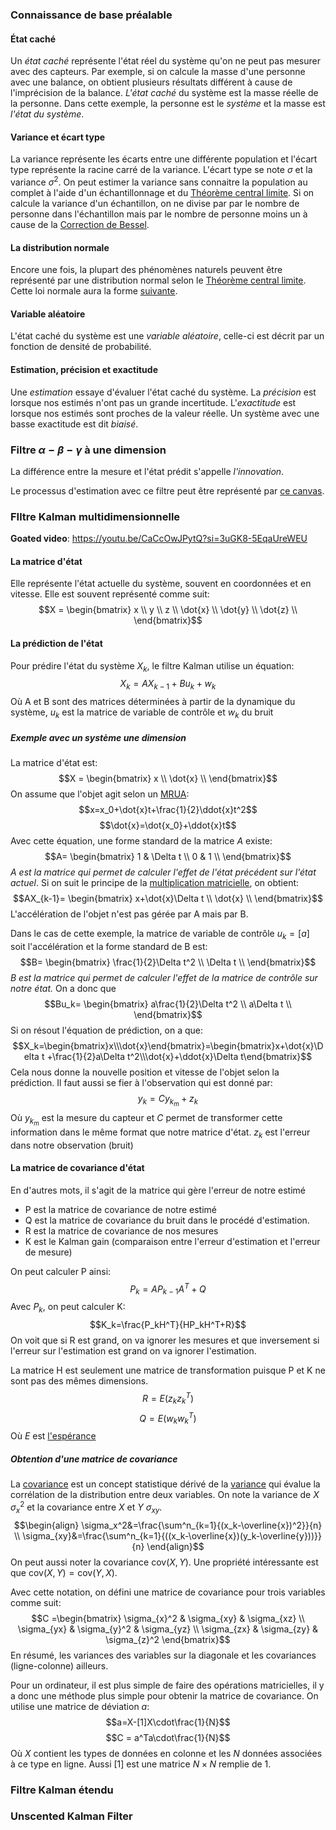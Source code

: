 ### Connaissance de base préalable
#### État caché
Un *état caché* représente l'état réel du système qu'on ne peut pas mesurer avec des capteurs. Par exemple, si on calcule la masse d'une personne avec une balance, on obtient plusieurs résultats différent à cause de l'imprécision de la balance. *L'état caché* du système est la masse réelle de la personne. Dans cette exemple, la personne est le *système* et la masse est *l'état du système*.
#### Variance et écart type
La variance représente les écarts entre une différente population et l'écart type représente la racine carré de la variance. L'écart type se note $\sigma$ et la variance $\sigma^2$. On peut estimer la variance sans connaitre la population au complet à l'aide d'un échantillonnage et du [Théorème central limite](../../Collégial/4e%20session/Statistiques/L'estimation.md#Théorème%20central%20limite). Si on calcule la variance d'un échantillon, on ne divise par par le nombre de personne dans l'échantillon mais par le nombre de personne moins un à cause de la [Correction de Bessel](https://en.wikipedia.org/wiki/Bessel%27s_correction).
#### La distribution normale
Encore une fois, la plupart des phénomènes naturels peuvent être représenté par une distribution normal selon le [Théorème central limite](../../Collégial/4e%20session/Statistiques/L'estimation.md#Théorème%20central%20limite). Cette loi normale aura la forme [suivante](../../Collégial/4e%20session/Statistiques/Loi%20normale%20et%20variables%20continues.md#Forme%20générale).

#### Variable aléatoire
L'état caché du système est une *variable aléatoire*, celle-ci est décrit par un fonction de densité de probabilité.
#### Estimation, précision et exactitude
Une *estimation* essaye d'évaluer l'état caché du système. La *précision* est lorsque nos estimés n'ont pas un grande incertitude. L'*exactitude* est lorsque nos estimés sont proches de la valeur réelle. Un système avec une basse exactitude est dit *biaisé*.
### Filtre $\alpha- \beta - \gamma$ à une dimension

La différence entre la mesure et l'état prédit s'appelle *l'innovation*.

Le processus d'estimation avec ce filtre peut être représenté par [ce canvas](Procédé%20d'estimation.canvas).
### FIltre Kalman multidimensionnelle

**Goated video**: https://youtu.be/CaCcOwJPytQ?si=3uGK8-5EqaUreWEU 
#### La matrice d'état
Elle représente l'état actuelle du système, souvent en coordonnées et en vitesse. Elle est souvent représenté comme suit: $$X = 
\begin{bmatrix} 
x \\
y \\
z \\
\dot{x} \\
\dot{y} \\
\dot{z} \\
\end{bmatrix}$$
#### La prédiction de l'état
Pour prédire l'état du système $X_k$, le filtre Kalman utilise un équation: $$X_k=AX_{k-1}+Bu_k+w_k$$
Où A et B sont des matrices déterminées à partir de la dynamique du système, $u_k$ est la matrice de variable de contrôle et $w_k$ du bruit
##### Exemple avec un système une dimension
La matrice d'état est: $$X = 
\begin{bmatrix} 
x \\
\dot{x} \\
\end{bmatrix}$$
On assume que l'objet agit selon un [MRUA](../../Collégial/1ere%20session/Physique/Cinématique.md#MRUA): $$x=x_0+\dot{x}t+\frac{1}{2}\ddot{x}t^2$$
$$\dot{x}=\dot{x_0}+\ddot{x}t$$
Avec cette équation, une forme standard de la matrice $A$ existe: $$A=
\begin{bmatrix}
1 & \Delta t \\
0 & 1 \\
\end{bmatrix}$$
*A est la matrice qui permet de calculer l'effet de l'état précédent sur l'état actuel*. Si on suit le principe de la [multiplication matricielle](../../Collégial/3e%20session/Algèbre%20linéaire/Opérations%20sur%20les%20matrices.md#Multiplication%20de%20matrice), on obtient: $$AX_{k-1}=
\begin{bmatrix}
x+\dot{x}\Delta t \\
\dot{x} \\
\end{bmatrix}$$
L'accélération de l'objet n'est pas gérée par A mais par B.

Dans le cas de cette exemple, la matrice de variable de contrôle $u_k=[a]$ soit l'accélération et la forme standard de B est:  $$B=
\begin{bmatrix}
\frac{1}{2}\Delta t^2 \\
\Delta t \\
\end{bmatrix}$$
*B est la matrice qui permet de calculer l'effet de la matrice de contrôle sur notre état.* On a donc que $$Bu_k=
\begin{bmatrix}
a\frac{1}{2}\Delta t^2 \\
a\Delta t \\
\end{bmatrix}$$Si on résout l'équation de prédiction, on a que: $$X_k=\begin{bmatrix}x\\\dot{x}\end{bmatrix}=\begin{bmatrix}x+\dot{x}\Delta t +\frac{1}{2}a\Delta t^2\\\dot{x}+\ddot{x}\Delta t\end{bmatrix}$$
Cela nous donne la nouvelle position et vitesse de l'objet selon la prédiction. Il faut aussi se fier à l'observation qui est donné par:
$$y_k=Cy_{k_m} + z_k$$
Où $y_{k_m}$ est la mesure du capteur et $C$ permet de transformer cette information dans le même format que notre matrice d'état. $z_k$ est l'erreur dans notre observation (bruit)

#### La matrice de covariance d'état
En d'autres mots, il s'agit de la matrice qui gère l'erreur de notre estimé
- P est la matrice de covariance de notre estimé 
- Q est la matrice de covariance du bruit dans le procédé d'estimation. 
- R est la matrice de covariance de nos mesures
- K est le Kalman gain (comparaison entre l'erreur d'estimation et l'erreur de mesure)

On peut calculer P ainsi:
$$P_k=AP_{k-1}A^T+Q$$
Avec $P_k$, on peut calculer K:
$$K_k=\frac{P_kH^T}{HP_kH^T+R}$$
On voit que si R est grand, on va ignorer les mesures et que inversement si l'erreur sur l'estimation est grand on va ignorer l'estimation.

La matrice H est seulement une matrice de transformation puisque P et K ne sont pas des mêmes dimensions.
$$R = E(z_kz_k^T)$$
$$Q=E(w_kw_k^T)$$
Où $E$ est [l'espérance](../../Collégial/4e%20session/Statistiques/Statistiques%20descriptives%20et%20échantillonnage.md#Tendance%20centrale)
##### Obtention d'une matrice de covariance
La [covariance](https://fr.wikipedia.org/wiki/Covariance) est un concept statistique dérivé de la [variance](../../Collégial/4e%20session/Statistiques/Statistiques%20descriptives%20et%20échantillonnage.md#Mesures%20de%20dispersion) qui évalue la corrélation de la distribution entre deux variables. On note la variance de $X$ $\sigma_x^2$ et la covariance entre $X$ et $Y$ $\sigma_{xy}$.
$$\begin{align}
\sigma_x^2&=\frac{\sum^n_{k=1}{(x_k-\overline{x})^2}}{n} \\
\sigma_{xy}&=\frac{\sum^n_{k=1}{((x_k-\overline{x})(y_k-\overline{y}))}}{n}
\end{align}$$
On peut aussi noter la covariance $\mathrm{cov}(X,Y)$. Une propriété intéressante est que $\mathrm{cov}(X,Y)=\mathrm{cov}(Y,X)$.

Avec cette notation, on défini une matrice de covariance pour trois variables comme suit:
$$C =\begin{bmatrix} 
\sigma_{x}^2 & \sigma_{xy} & \sigma_{xz} \\
\sigma_{yx} & \sigma_{y}^2 & \sigma_{yz} \\
\sigma_{zx} & \sigma_{zy} & \sigma_{z}^2
\end{bmatrix}$$
En résumé, les variances des variables sur la diagonale et les covariances (ligne-colonne) ailleurs.

Pour un ordinateur, il est plus simple de faire des opérations matricielles, il y a donc une méthode plus simple pour obtenir la matrice de covariance. On utilise une matrice de déviation $a$:
$$a=X-[1]X\cdot\frac{1}{N}$$
$$C = a^Ta\cdot\frac{1}{N}$$
Où $X$ contient les types de données en colonne et les $N$ données associées à ce type en ligne. Aussi $[1]$ est une matrice $N\times N$ remplie de 1.
### Filtre Kalman étendu

### Unscented Kalman Filter

